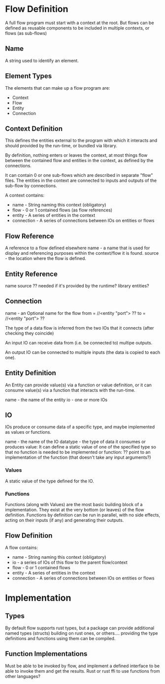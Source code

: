 # Flow Definition
A full flow program must start with a context at the root. But flows can be defined as reusable components to be 
included in multiple contexts, or flows (as sub-flows)

## Name
A string used to identify an element.

## Element Types
The elements that can make up a flow program are:
- Context
- Flow
- Entity
- Connection

## Context Definition
This defines the entities external to the program with which it interacts and should provided 
by the run-time, or bundled via library.

By definition, nothing enters or leaves the context, at most things flow between the contained 
flow and entities in the context, as defined by the connections.

It can contain 0 or one sub-flows which are described in separate "flow" files.
The entities in the context are connected to inputs and outputs
of the sub-flow by connections.

A context contains:
- name       - String naming this context (obligatory)
- flow       - 0 or 1 contained flows (as flow references)
- entity     - A series of entities in the context
- connection - A series of connections between IOs on entities or flows

## Flow Reference
A reference to a flow defined elsewhere
name - a name that is used for display and referencing purposes within the context/flow it is found.
source - the location where the flow is defined.

## Entity Reference
name
source ?? needed if it's provided by the runtime?
library entities?

## Connection
name - an Optional name for the flow
from = <entity>/<entity name>/<entity "port"> ??
to = <entity>/<entity name>/<entity "port"> ??

The type of a data flow is inferred from the two IOs that it connects (after checking they coincide)

An input IO can receive data from (i.e. be connected to) multipe outputs.

An output IO can be connected to multiple inputs (the data is copied to each one).

## Entity Definition
An Entity can provide value(s) via a function or value definition, or it can consume value(s) via a
function that interacts with the run-time.

name - the name of the entity
io   - one or more IOs

## IO
IOs produce or consume data of a specific type, and maybe implemented as values or functions.

name - the name of the IO
datatype - the type of data it consumes or produces
value: It can define a static value of one of the specified type so that no function is needed to be implemented
or
function: ?? point to an implementation of the function (that doesn't take any input arguments?)

### Values
A static value of the type defined for the IO.

### Functions
Functions (along with Values) are the most basic building block of a implementation. They exist at the very bottom 
(or leaves) of the flow definition.
Functions by definition can be run in parallel, with no side effects, acting on their inputs (if any) and generating
their outputs.
      
## Flow Definition
A flow contains:
- name       - String naming this context (obligatory)
- io         - a series of IOs of this flow to the parent flow/context
- flow       - 0 or 1 contained flows
- entity     - A series of entities in the context
- connection - A series of connections between IOs on entities or flows

# Implementation

## Types
By default flow supports rust types, but a package can provide additional named types (structs) building on
rust ones, or others.... providing the type definitions and functions using them can be compiled.

## Function Implementations
Must be able to be invoked by flow, and implement a defined interface to be able to invoke them and get the results.
Rust or rust ffi to use functions from other languages?

